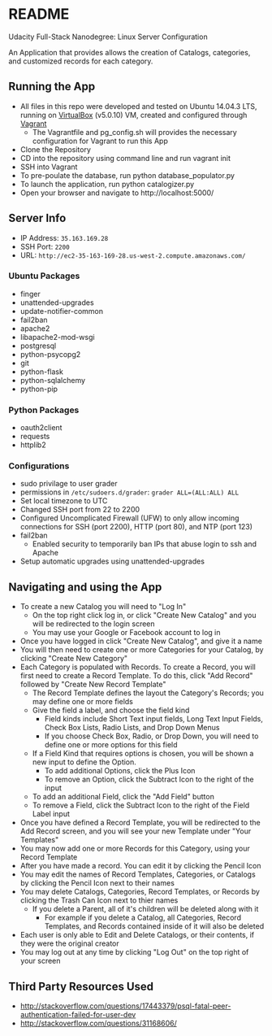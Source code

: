 # README
Udacity Full-Stack Nanodegree: Linux Server Configuration

An Application that provides allows the creation of Catalogs, categories, and customized records for each category.

## Running the App
* All files in this repo were developed and tested on Ubuntu 14.04.3 LTS, running on [VirtualBox](https://www.virtualbox.org/wiki/VirtualBox) (v5.0.10) VM, created and configured through [Vagrant](https://www.vagrantup.com/)
	* The Vagrantfile and pg_config.sh will provides the necessary configuration for Vagrant to run this App
* Clone the Repository
* CD into the repository using command line and run vagrant init
* SSH into Vagrant
* To pre-poulate the database, run python database_populator.py
* To launch the application, run python catalogizer.py
* Open your browser and navigate to http://localhost:5000/

## Server Info
* IP Address: `35.163.169.28`
* SSH Port: `2200`
* URL: `http://ec2-35-163-169-28.us-west-2.compute.amazonaws.com/`
 
### Ubuntu Packages
* finger
* unattended-upgrades
* update-notifier-common
* fail2ban
* apache2
* libapache2-mod-wsgi
* postgresql
* python-psycopg2
* git
* python-flask
* python-sqlalchemy
* python-pip

### Python Packages
* oauth2client
* requests
* httplib2 

### Configurations
* sudo privilage to user grader
* permissions in `/etc/sudoers.d/grader`: `grader ALL=(ALL:ALL) ALL`
* Set local timezone to UTC
* Changed SSH port from 22 to 2200
* Configured Uncomplicated Firewall (UFW) to only allow incoming connections for SSH (port 2200), HTTP (port 80), and NTP (port 123)
* fail2ban
  * Enabled security to temporarily ban IPs that abuse login to ssh and Apache
* Setup automatic upgrades using unattended-upgrades

## Navigating and using the App
* To create a new Catalog you will need to "Log In"
	* On the top right click log in, or click "Create New Catalog" and you will be redirected to the login screen
	* You may use your Google or Facebook account to log in
* Once you have logged in click "Create New Catalog", and give it a name
* You will then need to create one or more Categories for your Catalog, by clicking "Create New Category"
* Each Category is populated with Records. To create a Record, you will first need to create a Record Template. To do this, click "Add Record" followed by "Create New Record Template"
	* The Record Template defines the layout the Category's Records; you may define one or more fields
	* Give the field a label, and choose the field kind
		* Field kinds include Short Text input fields, Long Text Input Fields, Check Box Lists, Radio Lists, and Drop Down Menus
		* If you choose Check Box, Radio, or Drop Down, you will need to define one or more options for this field
	* If a Field Kind that requires options is chosen, you will be shown a new input to define the Option.
		* To add additional Options, click the Plus Icon
		* To remove an Option, click the Subtract Icon to the right of the input
	* To add an additional Field, click the "Add Field" button
	* To remove a Field, click the Subtract Icon to the right of the Field Label input
* Once you have defined a Record Template, you will be redirected to the Add Record screen, and you will see your new Template under "Your Templates"
* You may now add one or more Records for this Category, using your Record Template
* After you have made a record. You can edit it by clicking the Pencil Icon
* You may edit the names of Record Templates, Categories, or Catalogs by clicking the Pencil Icon next to their names
* You may delete Catalogs, Categories, Record Templates, or Records by clicking the Trash Can Icon next to thier names
	* If you delete a Parent, all of it's children will be deleted along with it
		* For example if you delete a Catalog, all Categories, Record Templates, and Records contained inside of it will also be deleted
* Each user is only able to Edit and Delete Catalogs, or their contents, if they were the original creator
* You may log out at any time by clicking "Log Out" on the top right of your screen

## Third Party Resources Used
* http://stackoverflow.com/questions/17443379/psql-fatal-peer-authentication-failed-for-user-dev
* http://stackoverflow.com/questions/31168606/
